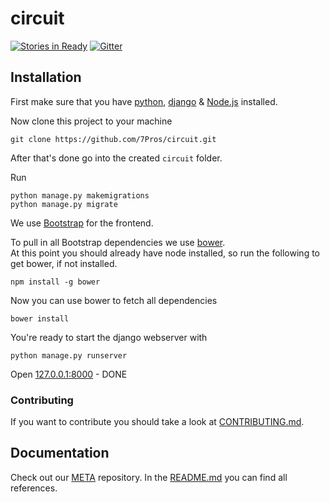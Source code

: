 # circuit

[![Stories in Ready](https://badge.waffle.io/7pros/circuit.png?label=ready&title=Ready)](http://waffle.io/7pros/circuit) [![Gitter](https://badges.gitter.im/Join%20Chat.svg)](https://gitter.im/7Pros/circuit?utm_source=badge&utm_medium=badge&utm_campaign=pr-badge&utm_content=badge)

## Installation

First make sure that you have [python](https://www.python.org/), [django](https://docs.djangoproject.com/en/1.8/intro/install/) & [Node.js](https://nodejs.org/) installed.

Now clone this project to your machine

    git clone https://github.com/7Pros/circuit.git

After that's done go into the created `circuit` folder.

Run

    python manage.py makemigrations
    python manage.py migrate

We use [Bootstrap](http://www.getbootstrap.com/) for the frontend.

To pull in all Bootstrap dependencies we use [bower](http://bower.io/).  
At this point you should already have node installed, so run the following to get bower, if not installed.

    npm install -g bower

Now you can use bower to fetch all dependencies

    bower install

You're ready to start the django webserver with

    python manage.py runserver

Open [127.0.0.1:8000](http://127.0.0.1:8000/) - DONE

### Contributing

If you want to contribute you should take a look at [CONTRIBUTING.md](CONTRIBUTING.md).

## Documentation
Check out our [META](https://github.com/7Pros/META) repository. In the [README.md](https://github.com/7Pros/META/blob/master/README.md) you can find all references.
